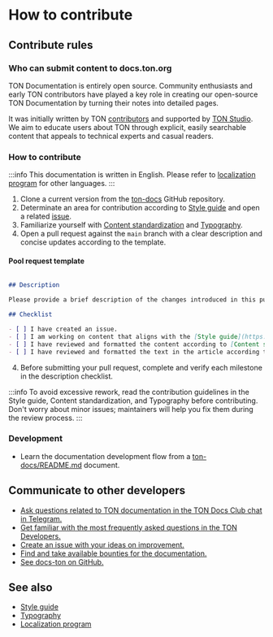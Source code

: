 # How to contribute

## Contribute rules

### Who can submit content to docs.ton.org

TON Documentation is entirely open source. Community enthusiasts and early TON contributors have played a key role in creating our open-source TON Documentation by turning their notes into detailed pages.

It was initially written by TON [contributors](/v3/contribute/maintainers) and supported by [TON Studio](https://tonstudio.io/).
We aim to educate users about TON through explicit, easily searchable content that appeals to technical experts and casual readers.


### How to contribute

:::info
This documentation is written in English. Please refer to [localization program](/v3/contribute/localization-program/overview/) for other languages.
:::

1. Clone a current version from the [ton-docs](https://github.com/ton-community/ton-docs) GitHub repository.
1. Determinate an area for contribution according to [Style guide](/v3/contribute/style-guide/) and open a related [issue](https://github.com/ton-community/ton-docs/issues).
2. Familiarize yourself with [Content standardization](/v3/contribute/content-standardization/) and [Typography](/v3/contribute/typography/).
3. Open a pull request against the `main` branch with a clear description and concise updates according to the template.

#### Pool request template

```md

## Description

Please provide a brief description of the changes introduced in this pull request. Include any relevant issue numbers or links.

## Checklist

- [ ] I have created an issue.
- [ ] I am working on content that aligns with the [Style guide](https://docs.ton.org/v3/contribute/style-guide/).
- [ ] I have reviewed and formatted the content according to [Content standardization](https://docs.ton.org/v3/contribute/content-standardization/).
- [ ] I have reviewed and formatted the text in the article according to [Typography](https://docs.ton.org/v3/contribute/typography/).

```
4. Before submitting your pull request, complete and verify each milestone in the description checklist.

:::info
To avoid excessive rework, read the contribution guidelines in the Style guide, Content standardization, and Typography before contributing. Don't worry about minor issues; maintainers will help you fix them during the review process.
:::

### Development

- Learn the documentation development flow from a [ton-docs/README.md](https://github.com/ton-community/ton-docs?tab=readme-ov-file#set-up-your-environment-%EF%B8%8F) document.


## Communicate to other developers

- [Ask questions related to TON documentation in the TON Docs Club chat in Telegram.](https://t.me/+c-0fVO4XHQsyOWM8)
- [Get familiar with the most frequently asked questions in the TON Developers.](https://t.me/tondev_eng)
- [Create an issue with your ideas on improvement.](https://github.com/ton-community/ton-docs/issues)
- [Find and take available bounties for the documentation.](https://github.com/ton-society/ton-footsteps/issues?q=documentation) 
- [See docs-ton on GitHub.](https://github.com/ton-community/ton-docs)

## See also

- [Style guide](/v3/contribute/style-guide/)
- [Typography](/v3/contribute/typography/)
- [Localization program](/v3/contribute/localization-program/overview/)
